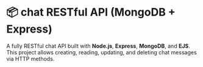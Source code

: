 # 📦 chat RESTful API (MongoDB + Express)

A fully RESTful chat API built with **Node.js**, **Express**, **MongoDB**, and **EJS**. This project allows creating, reading, updating, and deleting chat messages via HTTP methods.
